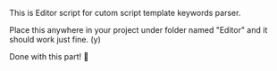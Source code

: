 This is Editor script for cutom script template keywords parser.

Place this anywhere in your project under folder named "Editor" and it should work just fine. (y)

Done with this part! :clap:
